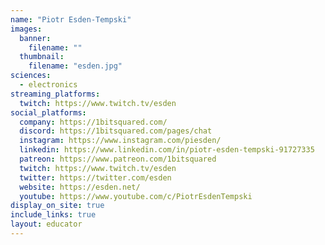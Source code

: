 ```yaml
---
name: "Piotr Esden-Tempski"
images:
  banner:
    filename: ""
  thumbnail:
    filename: "esden.jpg"
sciences:
  - electronics
streaming_platforms:
  twitch: https://www.twitch.tv/esden
social_platforms:
  company: https://1bitsquared.com/
  discord: https://1bitsquared.com/pages/chat
  instagram: https://www.instagram.com/piesden/
  linkedin: https://www.linkedin.com/in/piotr-esden-tempski-91727335
  patreon: https://www.patreon.com/1bitsquared
  twitch: https://www.twitch.tv/esden
  twitter: https://twitter.com/esden
  website: https://esden.net/
  youtube: https://www.youtube.com/c/PiotrEsdenTempski
display_on_site: true
include_links: true
layout: educator
---
```

